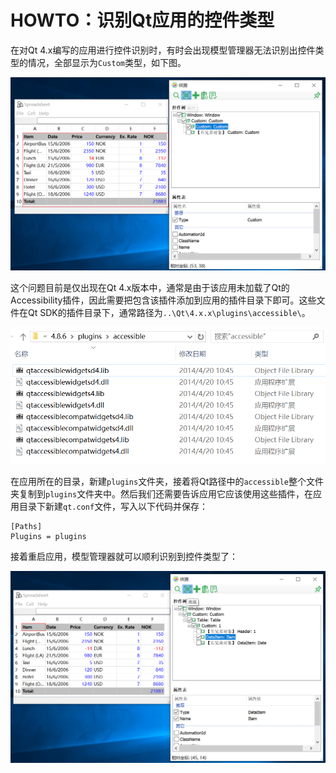 # HOWTO：识别Qt应用的控件类型

在对Qt 4.x编写的应用进行控件识别时，有时会出现模型管理器无法识别出控件类型的情况，全部显示为`Custom`类型，如下图。

![](assets/accessible/cannot_find_controll.png)  

这个问题目前是仅出现在Qt 4.x版本中，通常是由于该应用未加载了Qt的Accessibility插件，因此需要把包含该插件添加到应用的插件目录下即可。这些文件在Qt SDK的插件目录下，通常路径为`..\Qt\4.x.x\plugins\accessible\`。

![](assets/accessible/accessibility_file.png)  

在应用所在的目录，新建`plugins`文件夹，接着将Qt路径中的`accessible`整个文件夹复制到`plugins`文件夹中。然后我们还需要告诉应用它应该使用这些插件，在应用目录下新建`qt.conf`文件，写入以下代码并保存：  

```config
[Paths]
Plugins = plugins
```  

接着重启应用，模型管理器就可以顺利识别到控件类型了：

![](assets/accessible/can_find_controll.png)

